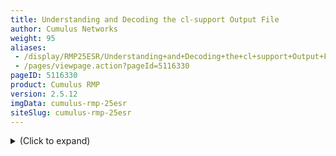 ```yaml
---
title: Understanding and Decoding the cl-support Output File
author: Cumulus Networks
weight: 95
aliases:
 - /display/RMP25ESR/Understanding+and+Decoding+the+cl+support+Output+File
 - /pages/viewpage.action?pageId=5116330
pageID: 5116330
product: Cumulus RMP
version: 2.5.12
imgData: cumulus-rmp-25esr
siteSlug: cumulus-rmp-25esr
---
```

<details>

## <span>The cl-support command generates a tar archive of useful information for troubleshooting that can be auto-generated or manually created. To manually create it, run the cl-support command. The cl-support file is automatically generated when:</span>

  - There is a [core file dump](http://linux.die.net/man/5/core) of any
    application (not specific to Cumulus RMP, but something all Linux
    distributions support)

  - Memory usage surpasses 90% of the total system memory (memory usage
    \> 90% for 1 cycle)

  - The [loadavg](http://linux.die.net/man/5/proc) over 15 minutes has
    on average greater than 2 (loadavg (15min) \> 2)

All of these conditions are triggered by ` monit  `, located at
******`/etc/monit/monitrc`.

The Cumulus Networks support team may request you submit the output from
`cl-support` to help with the investigation of issues you might
experience with Cumulus RMP.

    cumulus@switch:~$ sudo cl-support -h
    Usage: cl-support [-h] [reason]...
    Args:
    [reason]: Optional reason to give for invoking cl-support.
             Saved into tarball's reason.txt file.
    Options:
    -h: Print this usage statement

Example output:

    cumulus@switch:~$ ls /var/support
    cl_support__switch_20141204_203833

<summary>(Click to expand) </summary>

## <span>Understanding the File Naming Scheme </span>

The `cl-support` command generates a file under `/var/support` with the
following naming scheme. The following example describes the file called
`cl_support__switch_20141204_203833.tar.xz`.

|                                                  |                                                                     |                                                                   |                                                                                                          |
| ------------------------------------------------ | ------------------------------------------------------------------- | ----------------------------------------------------------------- | -------------------------------------------------------------------------------------------------------- |
| **cl\_support**                                  | **switch**                                                          | **20141204**                                                      | **203833**                                                                                               |
| This is always prepended to the `tar.gz` output. | This is the hostname of the switch where `cl-support` was executed. | The date in year, month, day; so 20141204 is December, 4th, 2014. | The time in hours, minutes, seconds; so 203833 is 20, 38, 33 (20:38:33) or the equivalent to 8:38:33 PM. |

## <span>Decoding the Output</span>

Decoding a `cl_support` file is a simple process performed using the
`tar` ******command. The following example illustrates extracting the
`cl_support` file:

    tar -xf cl_support__switch_20141204_203834.tar.xz

The `-xf` options are defined here:

| Option | Description                                |
| ------ | ------------------------------------------ |
| \-x    | Extracts to disk from the archive.         |
| \-f    | Reads the archive from the specified file. |

    cumulus@switch:~$ ls -l cl_support__switch_20141204_203834/
    
    -rwxr-xr-x  1 root root 7724 Jul 29 14:00 cl-support
    -rw-r--r--  1 root root   52 Jul 29 14:00 cmdline.args
    drwxr-xr-x  2 root root 4096 Jul 29 14:00 core
    drwxr-xr-x 64 root root 4096 Jul 29 13:51 etc
    drwxr-xr-x  4 root root 4096 Jul 29 14:00 proc
    drwxr-xr-x  2 root root 4096 Jul 29 14:01 support
    drwxr-xr-x  3 root root 4096 Jul 29 14:00 sys
    drwxr-xr-x  3 root root 4096 Aug  8 15:22 var

The `cl_support` file, when untarred, contains a `reason.txt` file. This
file indicates what reason triggered the event. When contacting Cumulus
Networks technical support, please attach the `cl-support` file if
possible.

The directory contains the following elements:

| Directory  | Description                                                                                                                                                                                                                                                                                                                                                                                                                                                                                                                                                                                                                             |
| ---------- | --------------------------------------------------------------------------------------------------------------------------------------------------------------------------------------------------------------------------------------------------------------------------------------------------------------------------------------------------------------------------------------------------------------------------------------------------------------------------------------------------------------------------------------------------------------------------------------------------------------------------------------- |
| cl-support | This is a copy of the `cl-support` script that generated the `cl_support` file. It is copied so Cumulus Networks knows exactly which files were included and which weren't. This helps to fix future `cl-support` requests in the future.                                                                                                                                                                                                                                                                                                                                                                                               |
| core       | Contains the core files generated from the Cumulus RMP HAL (hardware abstraction layer) process, `switchd.`                                                                                                                                                                                                                                                                                                                                                                                                                                                                                                                             |
| etc        | `etc` is the core system configuration directory. `cl-support` replicates the switch’s `/etc` directory. `/etc` contains all the general Linux configuration files, as well as configurations for the system’s network interfaces, `quagga`, `monit`, and other packages.                                                                                                                                                                                                                                                                                                                                                               |
| var/log    | `/var` is the "variable" subdirectory, where programs record runtime information. System logging, user tracking, caches and other files that system programs create and monitor go into `/var`. `cl-support` includes only the `log` subdirectory of the `var` system-level directory and replicates the switch’s `/var/log` directory. Most Cumulus RMP log files are located in this directory. Notable log files include `switchd.log` and `daemon.log` log files, and `syslog`. For more information, read this [knowledge base article](https://support.cumulusnetworks.com/entries/24125147-Relevant-Log-Files-in-Cumulus-Linux). |
| proc       | `proc` (short for processes) provides system statistics through a directory-and-file interface. In Linux, `/proc` contains runtime system information (like system memory, devices mounted, and hardware configuration). `cl-support` simply replicates the switch’s `/proc` directory to determine the current state of the system.                                                                                                                                                                                                                                                                                                    |
| support    | `support` is **not** a replica of the Linux file system like the other folders listed above. Instead, it is a set of files containing the output of commands from the command line. Examples include the output of `ps` -`aux` , `netstat` -`i` , and so forth — even the routing tables are included.                                                                                                                                                                                                                                                                                                                                  |

Here is more information on the file structure:

  - [Troubleshooting the etc
    Directory](/version/cumulus-rmp-25esr/Monitoring-and-Troubleshooting/Understanding-and-Decoding-the-cl-support-Output-File/Troubleshooting-the-etc-Directory)
    — In terms of sheer numbers of files, `/etc` contains the largest
    number of files to send to Cumulus Networks by far. However, log
    files could be significantly larger in file size.

  - [Troubleshooting Log
    Files](/version/cumulus-rmp-25esr/Monitoring-and-Troubleshooting/Understanding-and-Decoding-the-cl-support-Output-File/Troubleshooting-Log-Files)
    — This guide highlights the most important log files to look at.
    Keep in mind, `cl-support` includes all of the log files.

  - [Troubleshooting the support
    Directory](/version/cumulus-rmp-25esr/Monitoring-and-Troubleshooting/Understanding-and-Decoding-the-cl-support-Output-File/Troubleshooting-the-support-Directory)
    — This is an explanation of the `support` directory included in the
    `cl-support` output.

<article id="html-search-results" class="ht-content" style="display: none;">

</article>

<footer id="ht-footer">

</footer>

</details>
